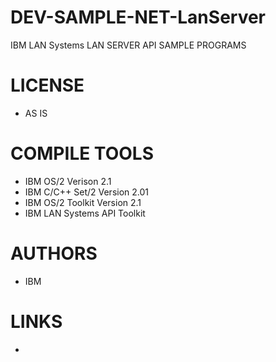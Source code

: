 # DEV-SAMPLE-NET-LanServer
IBM LAN Systems LAN SERVER API SAMPLE PROGRAMS

LICENSE
===============
* AS IS

COMPILE TOOLS
===============
* IBM OS/2 Verison 2.1
* IBM C/C++ Set/2 Version 2.01
* IBM OS/2 Toolkit Version 2.1
* IBM LAN Systems API Toolkit
 
AUTHORS
===============
* IBM

LINKS
===============
* 
